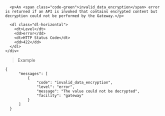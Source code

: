 <div class="method-area">
  <div class="method-copy">
    <div class="method-copy-padding">

      <p>An <span class="code-green">invalid_data_encryption</span> error is returned if an API is invoked that contains encrypted content but decryption could not be performed by the Gateway.</p>

      <dl class="dl-horizontal">
        <dt>Level</dt>
        <dd>error</dd>
        <dt>HTTP Status Code</dt>
        <dd>422</dd>
      </dl>
    </div>
  </div>

  <blockquote><p>Example</p></blockquote>

  <pre><code class="json">{
      "messages": [
          {
              "code": "invalid_data_encryption",
              "level": "error",
              "message": "The value could not be decrypted",
              "facility": "gateway"
          }
      ]
  }</code>
  </pre>
</div>
